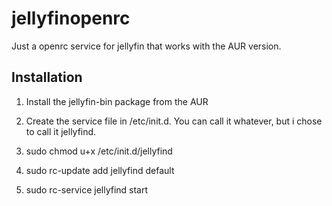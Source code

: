 # jellyfinopenrc
Just a openrc service for jellyfin that works with the AUR version.

## Installation
1. Install the jellyfin-bin package from the AUR

2. Create the service file in /etc/init.d. You can call it whatever, but i chose to call it jellyfind.

3. sudo chmod u+x /etc/init.d/jellyfind

4. sudo rc-update add jellyfind default

5. sudo rc-service jellyfind start
